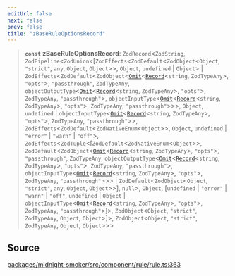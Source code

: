 ```yaml
---
editUrl: false
next: false
prev: false
title: "zBaseRuleOptionsRecord"
---
```


> **`const`** **zBaseRuleOptionsRecord**: `ZodRecord`\<`ZodString`, `ZodPipeline`\<`ZodUnion`\<[`ZodEffects`\<`ZodDefault`\<`ZodObject`\<`Object`, `"strict"`, `any`, `Object`, `Object`\>\>, `Object`, `undefined` \| `Object`\> \| `ZodEffects`\<`ZodDefault`\<`ZodObject`\<[`Omit`]( https://www.typescriptlang.org/docs/handbook/utility-types.html#omittype-keys )\<[`Record`]( https://www.typescriptlang.org/docs/handbook/utility-types.html#recordkeys-type )\<`string`, `ZodTypeAny`\>, `"opts"`\>, `"passthrough"`, `ZodTypeAny`, `objectOutputType`\<[`Omit`]( https://www.typescriptlang.org/docs/handbook/utility-types.html#omittype-keys )\<[`Record`]( https://www.typescriptlang.org/docs/handbook/utility-types.html#recordkeys-type )\<`string`, `ZodTypeAny`\>, `"opts"`\>, `ZodTypeAny`, `"passthrough"`\>, `objectInputType`\<[`Omit`]( https://www.typescriptlang.org/docs/handbook/utility-types.html#omittype-keys )\<[`Record`]( https://www.typescriptlang.org/docs/handbook/utility-types.html#recordkeys-type )\<`string`, `ZodTypeAny`\>, `"opts"`\>, `ZodTypeAny`, `"passthrough"`\>\>\>, `Object`, `undefined` \| `objectInputType`\<[`Omit`]( https://www.typescriptlang.org/docs/handbook/utility-types.html#omittype-keys )\<[`Record`]( https://www.typescriptlang.org/docs/handbook/utility-types.html#recordkeys-type )\<`string`, `ZodTypeAny`\>, `"opts"`\>, `ZodTypeAny`, `"passthrough"`\>\>, `ZodEffects`\<`ZodDefault`\<`ZodNativeEnum`\<`Object`\>\>, `Object`, `undefined` \| `"error"` \| `"warn"` \| `"off"`\>, `ZodEffects`\<`ZodTuple`\<[`ZodDefault`\<`ZodNativeEnum`\<`Object`\>\>, `ZodDefault`\<`ZodObject`\<[`Omit`]( https://www.typescriptlang.org/docs/handbook/utility-types.html#omittype-keys )\<[`Record`]( https://www.typescriptlang.org/docs/handbook/utility-types.html#recordkeys-type )\<`string`, `ZodTypeAny`\>, `"opts"`\>, `"passthrough"`, `ZodTypeAny`, `objectOutputType`\<[`Omit`]( https://www.typescriptlang.org/docs/handbook/utility-types.html#omittype-keys )\<[`Record`]( https://www.typescriptlang.org/docs/handbook/utility-types.html#recordkeys-type )\<`string`, `ZodTypeAny`\>, `"opts"`\>, `ZodTypeAny`, `"passthrough"`\>, `objectInputType`\<[`Omit`]( https://www.typescriptlang.org/docs/handbook/utility-types.html#omittype-keys )\<[`Record`]( https://www.typescriptlang.org/docs/handbook/utility-types.html#recordkeys-type )\<`string`, `ZodTypeAny`\>, `"opts"`\>, `ZodTypeAny`, `"passthrough"`\>\>\> \| `ZodDefault`\<`ZodObject`\<`Object`, `"strict"`, `any`, `Object`, `Object`\>\>], `null`\>, `Object`, [`undefined` \| `"error"` \| `"warn"` \| `"off"`, `undefined` \| `Object` \| `objectInputType`\<[`Omit`]( https://www.typescriptlang.org/docs/handbook/utility-types.html#omittype-keys )\<[`Record`]( https://www.typescriptlang.org/docs/handbook/utility-types.html#recordkeys-type )\<`string`, `ZodTypeAny`\>, `"opts"`\>, `ZodTypeAny`, `"passthrough"`\>]\>, `ZodObject`\<`Object`, `"strict"`, `ZodTypeAny`, `Object`, `Object`\>]\>, `ZodObject`\<`Object`, `"strict"`, `ZodTypeAny`, `Object`, `Object`\>\>\>

## Source

[packages/midnight-smoker/src/component/rule/rule.ts:363](https://github.com/boneskull/midnight-smoker/blob/417858b/packages/midnight-smoker/src/component/rule/rule.ts#L363)
